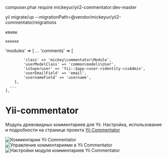 composer.phar require mickeyur/yii2-commentator:dev-master

yii migrate/up --migrationPath=@vendor/mickeyur/yii2-commentator/migrations

кекек

	кекеке

   'modules' => [
      ...
        'comments' => [
       
            'class' => 'mickey\commentator\Module',
            'userModelClass' => 'common\models\User',
            'isSuperuser' => 'Yii::$app->user->identity->isAdmin',
            'userEmailField' => 'email',
            'usernameField' => 'username',
        ],
      ...
    ],

Yii-commentator
===============

Модуль древовидных комментариев для Yii. Настройка, использование и подробности на странице проекта <a href="http://zabolotskikh.com/yii/comments-module/">Yii Commentator</a>

<img src="http://zabolotskikh.com/wp-content/uploads/2014/07/comments-850x477.png" alt="Комментарии Yii Commentator">

<img src="http://zabolotskikh.com/wp-content/uploads/2014/07/comments_manage.png" alt="Управление комментариями в Yii Commentator">

<img src="http://zabolotskikh.com/wp-content/uploads/2014/07/comment_settings.png" alt="Настройки модуля комментариев Yii Commentator">
